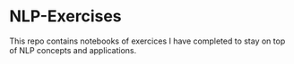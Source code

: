 # NLP-Exercises
This repo contains notebooks of exercices I have completed to stay on top of NLP concepts and applications. 
